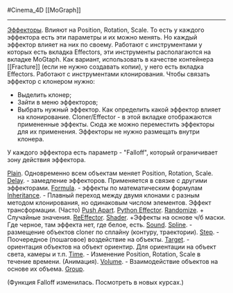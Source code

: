 #Cinema_4D 
[[MoGraph]]
________
[Эффекторы](https://help.maxon.net/c4d/2023/en-us/Default.htm#html/7443.html?TocPath=MoGraph%257CEffectors%257C_____0).
Влияют на Position, Rotation, Scale. То есть у каждого эффектора есть эти параметры и их можно менять. Но каждый эффектор влияет на них по своему.
Работают с инструментами у которых есть вкладка Effectors, эти инструменты располагаются на вкладке MoGtaph.
Как вариант, использовать в качестве контейнера [[Fracture]] (если не нужно создавать копии), у него есть вкладка Effectors.
Работают с инструментами клонирования. Чтобы связать эффектор с клонером нужно:
- Выделить клонер;
- Зайти в меню эффекторов;
- Выбрать нужный эффектор.
Как определить какой эффектор влияет на клонирование.
Cloner/Effector - в этой вкладке отображаются примененные эффекты. Сюда же можно переместить эффекторы для их применения.
Эффекторы не нужно размещать внутри клонера.

У каждого эффектора есть параметр - "Falloff", который ограничивает зону действия эффектора.

[Plain](https://help.maxon.net/c4d/2023/en-us/Content/html/OEPLAIN.html?TocPath=MoGraph%257CEffectors%257CPlain%257C_____0). Одновременно всем объектам меняет Position, Rotation, Scale.
[Delay](https://help.maxon.net/c4d/2023/en-us/Content/html/OEDELAY.html?TocPath=MoGraph%257CEffectors%257CDelay%257C_____0). - замедление эффекторов. Применяется в связке с другими эффекторами.
[Formula](https://help.maxon.net/c4d/2023/en-us/Content/html/OEFORMULA.html?TocPath=MoGraph%257CEffectors%257CFormula%257C_____0). - эффекты по математическим формулам
[Inheritance](https://help.maxon.net/c4d/2023/en-us/Content/html/OEINHERITANCE.html?TocPath=MoGraph%257CEffectors%257CInheritance%257C_____0). - Плавный переход между двумя клонами с разным методом клонирования, но одинаковым числом элементов. Эффект трансформации. (Часто)
[Push Apart](https://help.maxon.net/c4d/2023/en-us/Content/html/OEPUSHAPART.html?TocPath=MoGraph%257CEffectors%257CPush%2520Apart%257C_____0).
[Python Effector](https://help.maxon.net/c4d/2023/en-us/Content/html/OEPYTHON.html?TocPath=MoGraph%257CEffectors%257CPython%2520Effector%257C_____0).
[Randomize](https://help.maxon.net/c4d/2023/en-us/Content/html/OERANDOMIZE.html?TocPath=MoGraph%257CEffectors%257CRandomize%257C_____0). + Случайные значения.
[ReEffector](https://help.maxon.net/c4d/2023/en-us/Content/html/OEREEFFECTOR.html?TocPath=MoGraph%257CEffectors%257CReEffector%257C_____0).
[Shader](https://help.maxon.net/c4d/2023/en-us/Content/html/OESHADER.html?TocPath=MoGraph%257CEffectors%257CShader%257C_____0). +Эффекты на основе ч/б маски. Где черное, там эффекта нет, где белое, есть.
[Sound](https://help.maxon.net/c4d/2023/en-us/Content/html/OESOUND.html?TocPath=MoGraph%257CEffectors%257CSound%257C_____0). 
[Spline](https://help.maxon.net/c4d/2023/en-us/Content/html/OESPLINE.html?TocPath=MoGraph%257CEffectors%257CSpline%257C_____0). - размещение объектов cloner по сплайну (контуру, траектории).
[Step](https://help.maxon.net/c4d/2023/en-us/Content/html/OESTEP.html?TocPath=MoGraph%257CEffectors%257CStep%257C_____0). - Поочередное (пошаговое) воздействие на объекты.
[Target](https://help.maxon.net/c4d/2023/en-us/Content/html/OETARGET.html?TocPath=MoGraph%257CEffectors%257CTarget%257C_____0). - ориентация объектов на объект ориентир. Для ориентации на объект света, камеры и т.п.
[Time](https://help.maxon.net/c4d/2023/en-us/Content/html/OETIME.html?TocPath=MoGraph%257CEffectors%257CTime%257C_____0). - Изменение Position, Rotation, Scale в течение времени. (Анимация).
[Volume](https://help.maxon.net/c4d/2023/en-us/Content/html/OEVOLUME.html?TocPath=MoGraph%257CEffectors%257CVolume%257C_____0). - Взаимодействие объектов на основе их объема.
[Group](https://help.maxon.net/c4d/2023/en-us/Content/html/OEGROUP.html?TocPath=MoGraph%257CEffectors%257CGroup%257C_____0).

(Функция Falloff изменилась. Посмотреть в новых курсах.)